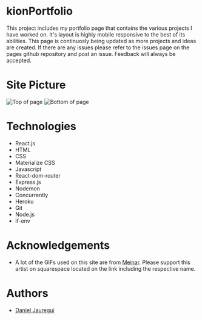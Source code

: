 # kionPortfolio
This project includes my portfolio page that contains the various projects I have worked on. It's layout is highly mobile responsive to the best of its abilities. This page is continuosly being updated as more projects and ideas are created. If there are any issues please refer to the issues page on the pages github repository and post an issue. Feedback will always be accepted. 

# Site Picture
![Top of page](Assets/top.png)
![Bottom of page](Assets/bottom.png)

# Technologies
* React.js
* HTML
* CSS 
* Materialize CSS
* Javascript
* React-dom-router
* Express.js
* Nodemon
* Concurrently
* Heroku 
* Git
* Node.js
* if-env


# Acknowledgements 

* A lot of the GIFs used on this site are from [Meinar](https://mienar.com/). Please support this artist on squarespace located on the link including the respective name. 

# Authors 
* [Daniel Jauregui](https://kionling.herokuapp.com/)

